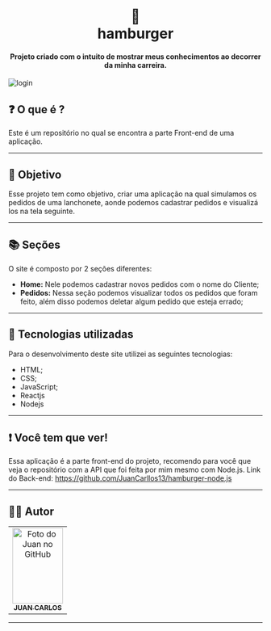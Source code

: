 <h1 align="center">
  🍔<br>hamburger
</h1>

<h4 align="center">
  Projeto criado com o intuito de mostrar meus conhecimentos ao decorrer da minha carreira.
</h4>

![login](https://user-images.githubusercontent.com/86435195/148880931-6eda30a3-6e33-48ce-9ef1-c1023f635dce.png)




## ❓ O que é ?

Este é um repositório no qual se encontra a parte Front-end de uma aplicação.

<hr>

## 🎯 Objetivo

Esse projeto tem como objetivo, criar uma aplicação na qual simulamos os pedidos de uma lanchonete, aonde podemos cadastrar pedidos e visualizá los na tela seguinte.

<hr>

## 📚 Seções
O site é composto por 2 seções diferentes:

- **Home:** Nele podemos cadastrar novos pedidos com o nome do Cliente;
- **Pedidos:** Nessa seção podemos visualizar todos os pedidos que foram feito, além disso podemos deletar algum pedido que esteja errado;



---

## 💼 Tecnologias utilizadas
Para o desenvolvimento deste site utilizei as seguintes tecnologias:

- HTML;
- CSS;
- JavaScript;
- Reactjs
- Nodejs

---
## ❗ Você tem que ver!

Essa aplicação é a parte front-end do projeto, recomendo para você que veja o repositório com a API que foi feita por mim mesmo com Node.js.
Link do Back-end: https://github.com/JuanCarllos13/hamburger-node.js
<hr>

## 👨‍💻 Autor<br>
<table>
  <tr>
    <td align="center">
      <a href="https://github.com/JuanCarllos13">
        <img src="https://user-images.githubusercontent.com/86435195/148881183-10c14efa-9cfa-444e-983b-4ebd408e9513.jpeg" width="100px;" height="150px" alt="Foto do Juan no GitHub"/><br>
        <sub>
          <b>JUAN CARLOS</b>
        </sub>
      </a>
    </td>
  </tr>
</table>
</table>
<hr>


